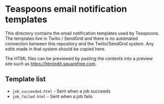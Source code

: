 # Teaspoons email notification templates

This directory contains the email notification templates used by Teaspoons. The templates live in Twilio / SendGrid and there is no automated connection between this repository and the Twilio/SendGrid system. Any edits made in that system should be copied here.

The HTML files can be previewed by pasting the contents into a preview site such as https://htmledit.squarefree.com.

## Template list
- `job_succeeded.html` - Sent when a job succeeds
- `job_failed.html` - Sent when a job fails
